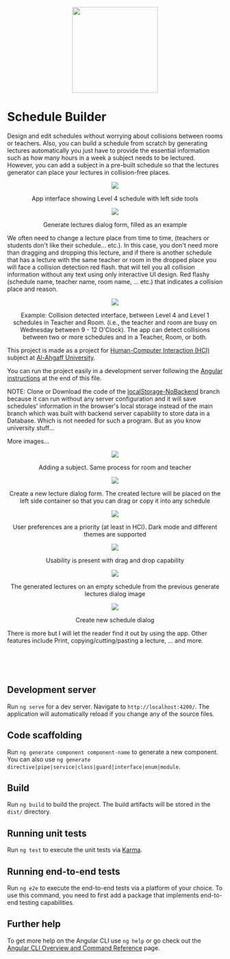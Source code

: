 <div align="center">
  <img width="200px" src="/Schedule%20Maker/schedule%20maker%20icon.png" />
</div>

# Schedule Builder

Design and edit schedules without worrying about collisions between rooms or teachers. Also, you can build a schedule from scratch by generating lectures automatically you just have to provide the essential information such as how many hours in a week a subject needs to be lectured. However, you can add a subject in a pre-built schedule so that the lectures generator can place your lectures in collision-free places.

<div align="center">
  <img src="/Schedule%20Maker/Level%204%20table.png" />
    <p>App interface showing Level 4 schedule with left side tools</p>
</div>

<div id="generate-lectures-dialog" align="center">
  <img src="/Schedule%20Maker/generate%20lectures%20dialog.png" />
  <p>Generate lectures dialog form, filled as an example</p>
</div>

We often need to change a lecture place from time to time, (teachers or students don't like their schedule... etc.). In this case, you don't need more than dragging and dropping this lecture, and if there is another schedule that has a lecture with the same teacher or room in the dropped place you will face a collision detection red flash. that will tell you all collision information without any text using only interactive UI design. Red flashy (schedule name, teacher name, room name, ... etc.) that indicates a collision place and reason.

<div align="center">
  <img src="/Schedule%20Maker/conflict%20lectures%20warning.png" />
  <p>Example: Collision detected interface, between Level 4 and Level 1 schedules in Teacher and Room. (i.e., the teacher and room are busy on Wednesday between 9 - 12 O'Clock). The app can detect collisions between two or more schedules and in a Teacher, Room, or both.</p>
</div>

This project is made as a project for [Human-Computer Interaction (HCI)](https://en.wikipedia.org/wiki/Human%E2%80%93computer_interaction) subject at [Al-Ahgaff University](http://ahgaff.edu).

You can run the project easily in a development server following the [Angular instructions](#development-server) at the end of this file. 

NOTE: Clone or Download the code of the [localStorage-NoBackend](https://github.com/Ahmad-Alkaf/schedule_maker/tree/localStorage-NoBackend) branch because it can run without any server configuration and it will save schedules' information in the browser's local storage instead of the main branch which was built with backend server capability to store data in a Database. Which is not needed for such a program. But as you know university stuff...

More images...

<div align="center">
  <img src="/Schedule%20Maker/adding%20subject....png" />
  <p>Adding a subject. Same process for room and teacher</p>
</div>

<div align="center">
  <img src="/Schedule%20Maker/create%20new%20lecture%20dialog.png" />
  <p>Create a new lecture dialog form. The created lecture will be placed on the left side container so that you can drag or copy it into any schedule</p>
</div>

<div align="center">
  <img src="/Schedule%20Maker/dark%20mode%20and%20themes.png" />
  <p>User preferences are a priority (at least in HCI). Dark mode and different themes are supported</p>
</div>

<div align="center">
  <img src="/Schedule%20Maker/drag%20and%20drop%20lectures.png" />
  <p>Usability is present with drag and drop capability</p>
</div>

<div align="center">
  <img src="/Schedule%20Maker/generated%20lectures.png" />
  <p>The generated lectures on an empty schedule from the previous generate lectures dialog image</p>
</div>

<div align="center">
  <img src="/Schedule%20Maker/new%20table%20dialog.png" />
  <p>Create new schedule dialog</p>
</div>


There is more but I will let the reader find it out by using the app. Other features include Print, copying/cutting/pasting a lecture, ... and more.

<br/>
<br/>
<br/>

## Development server

Run `ng serve` for a dev server. Navigate to `http://localhost:4200/`. The application will automatically reload if you change any of the source files.

## Code scaffolding

Run `ng generate component component-name` to generate a new component. You can also use `ng generate directive|pipe|service|class|guard|interface|enum|module`.

## Build

Run `ng build` to build the project. The build artifacts will be stored in the `dist/` directory.

## Running unit tests

Run `ng test` to execute the unit tests via [Karma](https://karma-runner.github.io).

## Running end-to-end tests

Run `ng e2e` to execute the end-to-end tests via a platform of your choice. To use this command, you need to first add a package that implements end-to-end testing capabilities.

## Further help

To get more help on the Angular CLI use `ng help` or go check out the [Angular CLI Overview and Command Reference](https://angular.io/cli) page.
